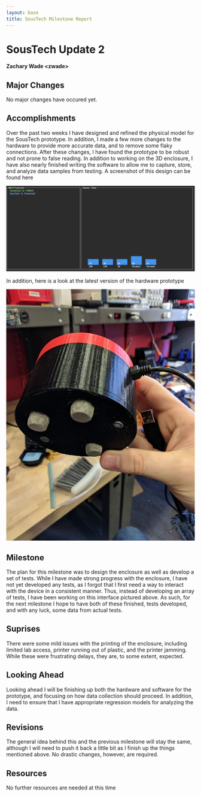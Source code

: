```yaml
---
layout: base
title: SousTech Milestone Report
---
```


# SousTech Update 2
#### Zachary Wade &lt;zwade&gt;

## Major Changes

No major changes have occured yet.

## Accomplishments

Over the past two weeks I have designed and refined the physical model for the SousTech prototype. In addition, I made a few more changes to the hardware to provide more accurate data, and to remove some flaky connections. After these changes, I have found the prototype to be robust and not prone to false reading. In addition to working on the 3D enclosure, I have also nearly finished writing the software to allow me to capture, store, and analyze data samples from testing. A screenshot of this design can be found here

![interface](interface.png)

In addition, here is a look at the latest version of the hardware prototype

![prototype](prototype.png)

## Milestone

The plan for this milestone was to design the enclosure as well as develop a set of tests. While I have made strong progress with the enclosure, I have not yet developed any tests, as I forgot that I first need a way to interact with the device in a consistent manner. Thus, instead of developing an array of tests, I have been working on this interface pictured above. As such, for the next milestone I hope to have both of these finished, tests developed, and with any luck, some data from actual tests.

## Suprises

There were some mild issues with the printing of the enclosure, including limited lab access, printer running out of plastic, and the printer jamming. While these were frustrating delays, they are, to some extent, expected.

## Looking Ahead

Looking ahead I will be finishing up both the hardware and software for the prototype, and focusing on how data collection should proceed. In addition, I need to ensure that I have appropriate regression models for analyzing the data.

## Revisions

The general idea behind this and the previous milestone will stay the same, although I will need to push it back a little bit as I finish up the things mentioned above. No drastic changes, however, are required.

## Resources

No further resources are needed at this time

